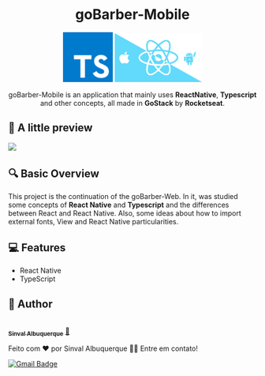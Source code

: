 <h1 align="center"> goBarber-Mobile </h1>

<p align="center" float="left">
<img width=20% src="https://github.com/sinval-albuquerque/goBarber-web/blob/master/src/assets/1_mn6bOs7s6Qbao15PMNRyOA.png">
<img width=35% src="https://github.com/sinval-albuquerque/GoBarber-mobile/blob/master/src/assets/1_QDQvlCg420lzRElCK4AYhw.png">
</p>

<p align="center"> goBarber-Mobile is an application that mainly uses <b>ReactNative</b>, <b>Typescript</b> and other concepts, all made in <b>GoStack</b> by <b>Rocketseat</b>. </p>

## :eyes: A little preview
<p>
<img width=25% src="https://github.com/sinval-albuquerque/GoBarber-mobile/blob/master/src/assets/GIF-200912_115242.gif">
</p>

##  :mag: Basic Overview
This project is the continuation of the goBarber-Web. In it, was studied some concepts of <b>React Native</b> and <b>Typescript</b> and the differences between React
and React Native. Also, some ideas about how to import external fonts, View and React Native particularities.

## :computer: Features 

* React Native
* TypeScript

## :bust_in_silhouette: Author

<a href="https://www.linkedin.com/in/sinval-albuquerque-8061931b3/">
 <img style="border-radius": "50%" src="https://avatars2.githubusercontent.com/u/66497792?s=460&u=fa089be69f47a922f66581318ca65777e400bc1f&v=4" width="100px;" alt=""/>
 <br />
 <sub><b>Sinval Albuquerque</b></sub></a> <a href="https://blog.rocketseat.com.br/author/thiago//" title="Rocketseat">🚀</a>

Feito com ❤️ por Sinval Albuquerque 👋🏽 Entre em contato!

[![Gmail Badge](https://img.shields.io/badge/-sinvalalb@gmail.com-c14438?style=flat-square&logo=Gmail&logoColor=white&link=mailto:sinvalalb@gmail.com)](mailto:sinvalalb@gmail.com)

